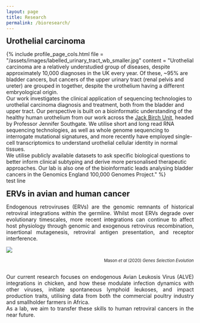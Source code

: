 ```yaml
---
layout: page
title: Research
permalink: /bioresearch/
---
```


<span style="font-size:1.5em;">**Urothelial carcinoma**</span><br/>

{% include profile_page_cols.html 
	file = "/assets/images/labelled_urinary_tract_wb_smaller.jpg"
	content = "Urothelial carcinoma are a relatively understudied group of diseases, despite approximately 10,000 diagnoses in the UK every year. Of these, ~95% are bladder cancers, but cancers of the upper urinary tract (renal pelvis and ureter) are grouped in together, despite the urothelium having a different embryological origin. <br/>Our work investigates the clinical application of sequencing technologies to urothelial carcinoma diagnosis and treatment, both from the bladder and upper tract. Our perspective is built on a bioinformatic understanding of the healthy human urothelium from our work across the <a href="https://www.york.ac.uk/biology/jack-birch-unit/">Jack Birch Unit</a>, headed by Professor Jennifer Southgate. We utilise short and long read RNA sequencing technologies, as well as whole genome sequencing to interrogate mutational signatures, and more recently have employed single-cell transcriptomics to understand urothelial cellular identity in normal tissues. <br/><span style="font-size:1.5em;"> </span> We utilise publicly available datasets to ask specific biological questions to better inform clinical subtyping and derive more personalised therapeutic approaches. Our lab is also one of the bioinformatic leads analysing bladder cancers in the Genomics England 100,000 Genomes Project."
%}
<br/>
test line

<span style="font-size:1.5em;">**ERVs in avian and human cancer**</span><br/>
<p align="justify">
Endogenous retroviruses (ERVs) are the genomic remnants of historical retroviral integrations within the germline. Whilst most ERVs degrade over evolutionary timescales, more recent integrations can continue to affect host physiology through genomic and exogenous retrovirus recombination, insertional mutagenesis, retroviral antigen presentation, and receptor interference.<br/></p>

[<img src="/assets/images/ALVE_schematic.jpg">](https://doi.org/10.1186/s12711-020-00548-4)
<div style="text-align: right"><span style="font-size:0.8em;"> Mason <em>et al</em> (2020) <em>Genes Selection Evolution</em><br/><br/></span></div>

<p align="justify">
Our current research focuses on endogenous Avian Leukosis Virus (ALVE) integrations in chicken, and how these modulate infection dynamics with other viruses, initiate spontaneous lymphoid leukoses, and impact production traits, utilising data from both the commercial poultry industry and smallholder farmers in Africa. <br/><span style="font-size:1.5em;"> </span>
As a lab, we aim to transfer these skills to human retroviral cancers in the near future.
</p>


